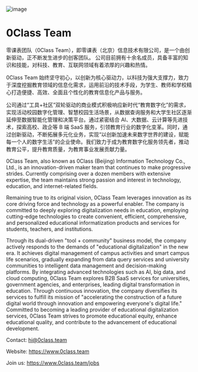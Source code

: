 ![image](https://github.com/user-attachments/assets/2a2cfc94-20b7-45f0-8f4a-904b2280477f)

# 0Class Team

零课表团队（0Class Team），即零课表（北京）信息技术有限公司，是一个由创新驱动，正不断发生进步的创客团队。
公司目前拥有十余名成员，具备丰富的知识和技能，对科技、教育、互联网领域有着浓厚的兴趣和热情。

0Class Team 始终坚守初心，以创新为核心驱动力，以科技为强大支撑力，致力于深度挖掘教育领域的信息化需求，运用前沿的技术手段，为学生、教师和学校精心打造便捷、高效、全面且个性化的教育信息化产品与服务。

公司通过“工具+社区”双轮驱动的商业模式积极响应新时代“教育数字化”的需求，实现活动校园数字化管理、智慧校园生活场景，从数据查询服务和大学生社区逐渐延伸至数据智能化管理和决策平台。通过紧密结合 AI、大数据、云计算等先进技术，探索高校、政企等 B 端 SaaS 服务，引领教育行业的数字化变革。同时，通过创新驱动，不断拓展多元化业务，实现“以创新加速未来数字世界的建设，赋能每一个人的数字生活”的企业使命。我们致力于成为教育数字化服务领先者，推动教育公平，提升教育质量，为教育事业发展贡献力量。

0Class Team, also known as 0Class (Beijing) Information Technology Co., Ltd., is an innovation-driven maker team that continues to make progressive strides. Currently comprising over a dozen members with extensive expertise, the team maintains strong passion and interest in technology, education, and internet-related fields.

Remaining true to its original vision, 0Class Team leverages innovation as its core driving force and technology as a powerful enabler. The company is committed to deeply exploring digitalization needs in education, employing cutting-edge technologies to create convenient, efficient, comprehensive, and personalized educational informatization products and services for students, teachers, and institutions.

Through its dual-driven "tool + community" business model, the company actively responds to the demands of "educational digitalization" in the new era. It achieves digital management of campus activities and smart campus life scenarios, gradually expanding from data query services and university communities to intelligent data management and decision-making platforms. By integrating advanced technologies such as AI, big data, and cloud computing, 0Class Team explores B2B SaaS services for universities, government agencies, and enterprises, leading digital transformation in education. Through continuous innovation, the company diversifies its services to fulfill its mission of "accelerating the construction of a future digital world through innovation and empowering everyone's digital life." Committed to becoming a leading provider of educational digitalization services, 0Class Team strives to promote educational equity, enhance educational quality, and contribute to the advancement of educational development.

Contact: hi@0class.team

Website: https://www.0class.team

Join us: https://www.0class.team/jobs
